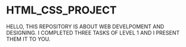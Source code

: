# HTML_CSS_PROJECT
HELLO, THIS REPOSITORY IS ABOUT WEB DEVELPOMENT AND DESIGNING. I COMPLETED THREE TASKS OF LEVEL 1 AND I PRESENT THEM IT TO YOU.
